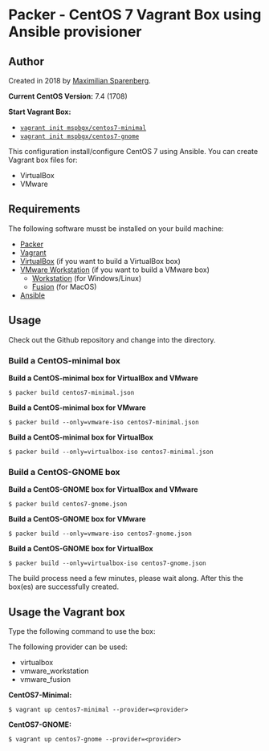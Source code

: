 # Packer - CentOS 7 Vagrant Box using Ansible provisioner

## Author

Created in 2018 by [Maximilian Sparenberg](https://github.com/mspbgx).

**Current CentOS Version:** 7.4 (1708)

**Start Vagrant Box:**

  - [`vagrant init mspbgx/centos7-minimal`](https://vagrantcloud.com/mspbgx/boxes/centos7-minimal)
  - [`vagrant init mspbgx/centos7-gnome`](https://vagrantcloud.com/mspbgx/boxes/centos7-gnome)


This configuration install/configure CentOS 7 using Ansible.
You can create Vagrant box files for:


  - VirtualBox
  - VMware


## Requirements
The following software musst be installed on your build machine:

  - [Packer](https://www.packer.io/)
  - [Vagrant](https://vagrantup.com/)
  - [VirtualBox](https://www.virtualbox.org/) (if you want to build a VirtualBox box)
  - [VMware Workstation]() (if you want to build a VMware box)
    - [Workstation](https://www.vmware.com/products/workstation/) (for Windows/Linux)
    - [Fusion](https://www.vmware.com/products/fusion/) (for MacOS)
  - [Ansible](https://docs.ansible.com/intro_installation.html)

## Usage

Check out the Github repository and change into the directory.

### Build a CentOS-minimal box
**Build a CentOS-minimal box for VirtualBox and VMware**

    $ packer build centos7-minimal.json

**Build a CentOS-minimal box for VMware**

    $ packer build --only=vmware-iso centos7-minimal.json

**Build a CentOS-minimal box for VirtualBox**

    $ packer build --only=virtualbox-iso centos7-minimal.json

### Build a CentOS-GNOME box    
**Build a CentOS-GNOME box for VirtualBox and VMware**

    $ packer build centos7-gnome.json

**Build a CentOS-GNOME box for VMware**

    $ packer build --only=vmware-iso centos7-gnome.json

**Build a CentOS-GNOME box for VirtualBox**

    $ packer build --only=virtualbox-iso centos7-gnome.json


The build process need a few minutes, please wait along.
After this the box(es) are successfully created.


## Usage the Vagrant box

Type the following command to use the box:

The following provider can be used:
- virtualbox
- vmware_workstation
- vmware_fusion

**CentOS7-Minimal:**

    $ vagrant up centos7-minimal --provider=<provider>
**CentOS7-GNOME:**

    $ vagrant up centos7-gnome --provider=<provider>
